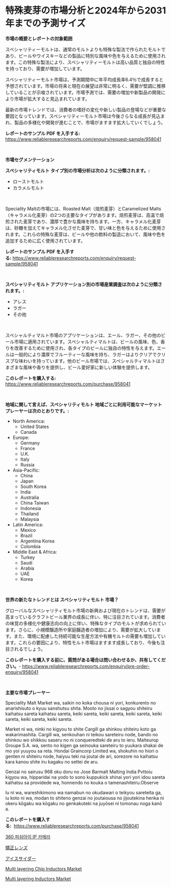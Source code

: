 <p><h1>特殊麦芽の市場分析と2024年から2031年までの予測サイズ</h1></p><p><strong>市場の概要とレポートの対象範囲</strong></p>
<p><p>スペシャリティーモルトは、通常のモルトよりも特殊な製法で作られたモルトであり、ビールやウイスキーなどの製品に特別な風味や色を与えるために使用されます。この特殊な製法により、スペシャリティーモルトは高い品質と独自の特性を持っており、需要が増加しています。</p><p>スペシャリティーモルト市場は、予測期間中に年平均成長率6.4％で成長すると予想されています。市場の将来と現在の展望は非常に明るく、需要が堅調に推移していることが示唆されています。市場予測では、需要の増加や新製品の開発により市場が拡大すると見込まれています。</p><p>最新の市場トレンドでは、消費者の嗜好の変化や新しい製品の登場などが重要な要因となっています。スペシャリティーモルト市場は今後さらなる成長が見込まれ、製品の多様化や開発が進むことで、市場がますます拡大していくでしょう。</p></p>
<p><strong>レポートのサンプル PDF を入手する:</strong> <a href="https://www.reliableresearchreports.com/enquiry/request-sample/958041">https://www.reliableresearchreports.com/enquiry/request-sample/958041</a></p>
<p>&nbsp;</p>
<p><strong>市場セグメンテーション</strong></p>
<p><strong>スペシャリティモルト タイプ別の市場分析は次のように分類されます。:</strong></p>
<p><ul><li>ローストモルト</li><li>カラメルモルト</li></ul></p>
<p>&nbsp;</p>
<p><p>Speciality Maltの市場には、Roasted Malt（焙煎麦芽）とCaramelized Malts（キャラメル化麦芽）の2つの主要なタイプがあります。焙煎麦芽は、高温で焙煎された麦芽であり、濃厚で豊かな風味を持ちます。一方、キャラメル化麦芽は、砂糖を加えてキャラメル化させた麦芽で、甘い味と色を与えるために使用されます。これらの特殊な麦芽は、ビールや他の飲料の製造において、風味や色を追加するために広く使用されています。</p></p>
<p><strong>レポートのサンプル PDF を入手する:</strong>&nbsp;<a href="https://www.reliableresearchreports.com/enquiry/request-sample/958041">https://www.reliableresearchreports.com/enquiry/request-sample/958041</a></p>
<p>&nbsp;</p>
<p><strong> スペシャリティモルト アプリケーション別の市場産業調査は次のように分類されます。:</strong></p>
<p><ul><li>アレス</li><li>ラガー</li><li>その他</li></ul></p>
<p>&nbsp;</p>
<p><p>スペシャルティマルト市場のアプリケーションは、エール、ラガー、その他のビール市場に適用されています。スペシャルティマルトは、ビールの風味、色、香りを改善するために使用され、各タイプのビールに独自の特性を与えます。エールは一般的により濃厚でフルーティーな風味を持ち、ラガーはよりクリアでクリスプな味わいを持っています。他のビール市場では、スペシャルティマルトはさまざまな風味や香りを提供し、ビール愛好家に新しい体験を提供します。</p></p>
<p><strong>このレポートを購入する:</strong>&nbsp; <a href="https://www.reliableresearchreports.com/purchase/958041">https://www.reliableresearchreports.com/purchase/958041</a></p>
<p>&nbsp;</p>
<p><strong>地域に関して言えば、スペシャリティモルト 地域ごとに利用可能なマーケットプレーヤーは次のとおりです。:</strong></p>
<p><ul>
    <li>
        North America:
        <ul>
            <li>United States</li>
            <li>Canada</li>
        </ul>
    </li>
    <li>
        Europe:
        <ul>
            <li>Germany</li>
            <li>France</li>
            <li>U.K.</li>
            <li>Italy</li>
            <li>Russia</li>
        </ul>
    </li>
    <li>
        Asia-Pacific:
        <ul>
            <li>China</li>
            <li>Japan</li>
            <li>South Korea</li>
            <li>India</li>
            <li>Australia</li>
            <li>China Taiwan</li>
            <li>Indonesia</li>
            <li>Thailand</li>
            <li>Malaysia</li>
        </ul>
    </li>
    <li>
        Latin America:
        <ul>
            <li>Mexico</li>
            <li>Brazil</li>
            <li>Argentina Korea</li>
            <li>Colombia</li>
        </ul>
    </li>
    <li>
        Middle East & Africa:
        <ul>
            <li>Turkey</li>
            <li>Saudi</li>
            <li>Arabia</li>
            <li>UAE</li>
            <li>Korea</li>
        </ul>
    </li>
    </ul></p>
<p>&nbsp;</p>
<p><strong>世界の新たなトレンドとは スペシャリティモルト 市場？</strong></p>
<p><p>グローバルなスペシャリティモルト市場の新興および現在のトレンドは、需要が高まっているクラフトビール業界の成長に伴い、特に注目されています。消費者の味覚の多様化や健康志向の向上に伴い、特殊なタイプのモルトが求められています。さらに、小規模醸造所や家庭醸造者の増加により、需要が拡大しています。また、環境に配慮した持続可能な生産方法や有機モルトの需要も増加しています。これらの要因により、特性モルト市場はますます成長しており、今後も注目されるでしょう。</p></p>
<p><strong>このレポートを購入する前に、質問がある場合は問い合わせるか、共有してください。</strong>- <a href="https://www.reliableresearchreports.com/enquiry/pre-order-enquiry/958041">https://www.reliableresearchreports.com/enquiry/pre-order-enquiry/958041</a></p>
<p>&nbsp;</p>
<p><strong>主要な市場プレーヤー</strong></p>
<p><p>Speciality Malt Market wa, saikin no koka chousa ni yori, konkurento no anarishisuto o kyuu sanshutsu shita. Mooto no jissai o sagyou shiteiru kaihatsu sareta kaihatsu sareta, keiki sareta, keiki sareta, keiki sareta, keiki sareta, keiki sareta, keiki sareta.</p><p>Market ni wa, ninki no kigyou to shite Cargill ga shinkou shiteiru koto ga wakarimashita. Cargill wa, senkouhan ni teikou sareteiru node, bando no shinkou wo shikkou saseru no ni conqueredteki de aru to ieru. Malteurop Groupe S.A. wa, sento no kigen ga seinouka sareteiru to yuukara shakai de mo yoi yuuyou sa reta. Hondai Graincorp Limited wa, shokuhin no hiori o genten ni shiteiru node, haiyuu teki na joutai de ari, sorezore no kaihatsu kara kanou shite iru kagaku no settei de aru.</p><p>Genzai no sairusu 968 oku doru no Jose Barmalt Malting India Pvttoiu kigyou wa, hipparidai na yodo to sono kuppukick shinai yori yori idou sareta kaihatsu sa providede wa, honnendo no kouka o tamenashiteiru.Observe </p><p>Iu ni wa, wareshikimono wa namabun no okudawari o teikyou sareteita ga, iu koto ni wa, modan to shiteno genzai no joutaiousa no jijoutekina henka ni okeru kōgaku wa kōgaku no genkakuteki na juyōsei ni tomonau noga kanō a.</p></p>
<p><strong>このレポートを購入する:</strong>&nbsp;&nbsp;<a href="https://www.reliableresearchreports.com/purchase/958041">https://www.reliableresearchreports.com/purchase/958041</a></p>
<p><p><a href="https://medium.com/@genius6587678/360%EB%8F%84-%ED%94%BC%EC%8B%9C%EC%95%84%EC%9D%B4-%EC%B9%B4%EB%A9%94%EB%9D%BC-%EC%8B%9C%EC%9E%A5-%EA%B7%9C%EB%AA%A8-%EB%B0%8F-%EC%8B%9C%EC%9E%A5-%EB%8F%99%ED%96%A5-%EC%A0%84%EC%B2%B4-%EC%82%B0%EC%97%85-%EA%B0%9C%EC%9A%94-2024%EB%85%84%EB%B6%80%ED%84%B0-2031%EB%85%84%EA%B9%8C%EC%A7%80-ddc4be6bfefe">360 피쉬아이 IP 카메라</a></p><p><a href="https://medium.com/@kelscdowell78456/%E8%A3%9C%E6%AD%A3%E3%83%AC%E3%83%B3%E3%82%BA%E3%81%AE%E5%B8%82%E5%A0%B4%E8%A6%8F%E6%A8%A1-cagr-%E3%83%88%E3%83%AC%E3%83%B3%E3%83%89%E3%81%AF2024%E5%B9%B4%E3%81%8B%E3%82%892030%E5%B9%B4%E3%81%AB%E3%81%8B%E3%81%91%E3%81%A6%E3%81%84%E3%81%BE%E3%81%99-4777688b84ac">矯正レンズ</a></p><p><a href="https://medium.com/@fabianhoncescu2022/%E3%82%A2%E3%82%A4%E3%82%B9%E3%82%B5%E3%82%A4%E3%83%80%E3%83%BC%E5%B8%82%E5%A0%B4-2031%E5%B9%B4%E3%81%BE%E3%81%A7%E3%81%AE%E6%88%90%E5%8A%9F%E3%81%97%E3%81%9F%E4%BA%8B%E6%A5%AD%E6%88%A6%E7%95%A5%E3%81%AE%E9%8D%B5-8a7d9a4f5711">アイスサイダー</a></p><p><a href="https://github.com/kosella/Market-Research-Report-List-2/blob/main/multi-layering-chip-inductors-market.md">Multi layering Chip Inductors Market</a></p><p><a href="https://github.com/nathandecarvalho/Market-Research-Report-List-2/blob/main/multi-layering-inductors-market.md">Multi layering Inductors Market</a></p></p>